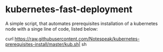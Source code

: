 # kubernetes-fast-deployment
A simple script, that automates prerequisites installation of a kubernetes node with a singe line of code, listed below:


curl https://raw.githubusercontent.com/Notespeak/kubernetes-prerequisites-install/master/kub.sh| sh
